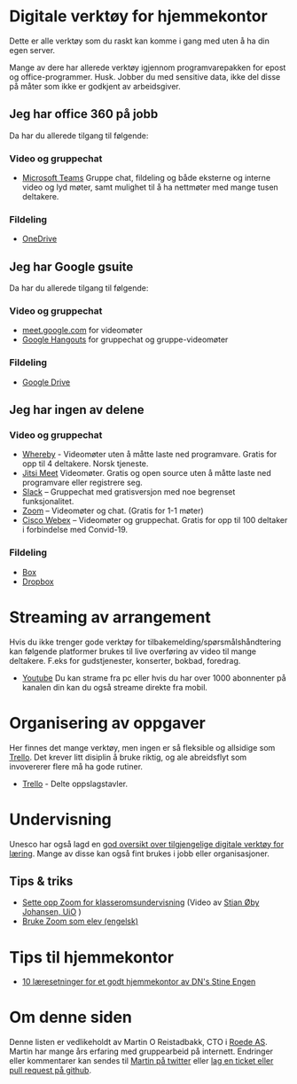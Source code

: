 
# Digitale verktøy for hjemmekontor

Dette er alle verktøy som du raskt kan komme i gang med uten å ha din egen server.

Mange av dere har allerede verktøy igjennom programvarepakken for epost og office-programmer. Husk. Jobber du med sensitive data, ikke del disse på måter som ikke er godkjent av arbeidsgiver.

## Jeg har office 360 på jobb
Da har du allerede tilgang til følgende:

### Video og gruppechat
- [Microsoft Teams](https://products.office.com/nb-no/microsoft-teams/group-chat-software?market=no) Gruppe chat, fildeling og både eksterne og interne video og lyd møter, samt mulighet til å ha nettmøter med mange tusen deltakere.

### Fildeling
- [OneDrive](https://onedrive.live.com/about/nb-no/)

## Jeg har Google gsuite
Da har du allerede tilgang til følgende:

### Video og gruppechat
- [meet.google.com](https://meet.google.com/_meet) for videomøter
- [Google Hangouts](https://hangouts.google.com/webchat/start) for gruppechat og gruppe-videomøter

### Fildeling
- [Google Drive](https://www.google.com/drive/)


## Jeg har ingen av delene

### Video og gruppechat

- [Whereby](https://whereby.com) - Videomøter uten å måtte laste ned programvare. Gratis for opp til 4 deltakere. Norsk tjeneste.
- [Jitsi Meet](https://meet.jit.si) Videomøter. Gratis og open source uten å måtte laste ned programvare eller registrere seg.
- [Slack](https://slack.com/)  – Gruppechat med gratisversjon med noe begrenset funksjonalitet.
- [Zoom](https://zoom.us/)  – Videomøter og chat. (Gratis for 1-1 møter)
- [Cisco Webex](https://blog.webex.com/video-conferencing/cisco-webex-supporting-customers-during-this-unprecedented-time/) – Videomøter og gruppechat. Gratis for opp til 100 deltaker i forbindelse med Convid-19.

### Fildeling
- [Box](https://www.box.com/)
- [Dropbox](https://www.dropbox.com/)

# Streaming av arrangement
Hvis du ikke trenger gode verktøy for tilbakemelding/spørsmålshåndtering kan følgende platformer brukes til live overføring av video til mange deltakere. F.eks for gudstjenester, konserter, bokbad, foredrag.

- [Youtube](https://www.youtube.com/) Du kan strame fra pc eller hvis du har over 1000 abonnenter på kanalen din kan du også streame direkte fra mobil.

# Organisering av oppgaver
Her finnes det mange verktøy, men ingen er så fleksible og allsidige som [Trello](https://trello.com/martior/boards). Det krever litt disiplin å bruke riktig, og ale abreidsflyt som invovererer flere må ha gode rutiner. 

- [Trello](https://trello.com/martior/boards) - Delte oppslagstavler.


# Undervisning

Unesco har også lagd en [god oversikt over tilgjengelige digitale verktøy for læring](https://en.unesco.org/themes/education-emergencies/coronavirus-school-closures/solutions). Mange av disse kan også fint brukes i jobb eller organisasjoner.

## Tips & triks
- [Sette opp Zoom for klasseromsundervisning](https://www.youtube.com/watch?v=KcvJqi9vmlc) (Video av [Stian Øby Johansen, UiO](https://twitter.com/StianOby) )
- [Bruke Zoom som elev (engelsk)](https://www.youtube.com/watch?v=5iap0Ffl5Lg)

# Tips til hjemmekontor
- [10 læresetninger for et godt hjemmekontor av DN's Stine Engen](https://www.dn.no/d2/livsstil/10-tips-slik-lykkes-du-med-hjemmekontoret/2-1-771731)

# Om denne siden
Denne listen er vedlikeholdt av Martin O Reistadbakk, CTO i [Roede AS](https://www.roede.com). Martin har mange års erfaring med gruppearbeid på internett. Endringer eller kommentarer kan sendes til [Martin på twitter](http://twitter.com/martior) eller [lag en ticket eller pull request på github](https://github.com/martior/hjemmekontor/issues).


